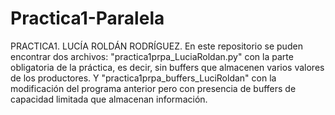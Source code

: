 # Practica1-Paralela

PRACTICA1.
LUCÍA ROLDÁN RODRÍGUEZ.
En este repositorio se puden encontrar dos archivos: "practica1prpa_LuciaRoldan.py" con la parte obligatoria de la práctica, es decir, sin buffers que almacenen varios valores de los productores.
Y "practica1prpa_buffers_LuciRoldan" con la modificación del programa anterior pero con presencia de buffers de capacidad limitada que almacenan información.
